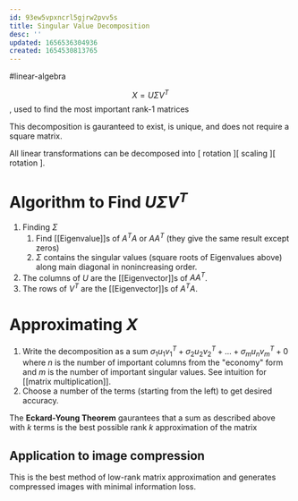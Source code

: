 ```yaml
---
id: 93ew5vpxncrl5gjrw2pvv5s
title: Singular Value Decomposition
desc: ''
updated: 1656536304936
created: 1654530813765
---
```

#linear-algebra 

$$X = U\Sigma V^T$$, used to find the most important rank-1 matrices

This decomposition is gauranteed to exist, is unique, and does not require a square matrix.

All linear transformations can be decomposed into [ rotation ][ scaling ][ rotation ].
# Algorithm to Find $U\Sigma V^T$
1. Finding $\Sigma$
	1. Find [[Eigenvalue]]s of $A^TA$ or $AA^T$ (they give the same result except zeros)
	2. $\Sigma$ contains the singular values (square roots of Eigenvalues above) along main diagonal in nonincreasing order.
2. The columns of $U$ are the [[Eigenvector]]s of $AA^T$.
3. The rows of $V^T$ are the [[Eigenvector]]s of $A^TA$.
# Approximating $X$
1. Write the decomposition as a sum $\sigma_1u_1v_1^T + \sigma_2u_2v_2^T + ... + \sigma_mu_nv_m^T + 0$ where $n$ is the number of important columns from the "economy" form and $m$ is the number of important singular values.  See intuition for [[matrix multiplication]].
2. Choose a number of the terms (starting from the left) to get desired accuracy.

The **Eckard-Young Theorem** gaurantees that a sum as described above with $k$ terms is the best possible rank $k$ approximation of the matrix

## Application to image compression
This is the best method of low-rank matrix approximation and generates compressed images with minimal information loss.
